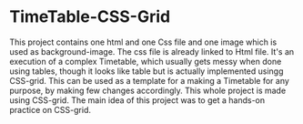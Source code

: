 # TimeTable-CSS-Grid
This project contains one html and one Css file and one image which is used as background-image.
The css file is already linked to Html file.
It's an execution of a complex Timetable, which usually gets messy when done using tables, though it looks like table but is actually implemented usingg CSS-grid.
This can be used as a template for a making a Timetable for any purpose, by making few changes accordingly.
This whole project is made using CSS-grid.
The main idea of this project was to get a hands-on practice on CSS-grid.

